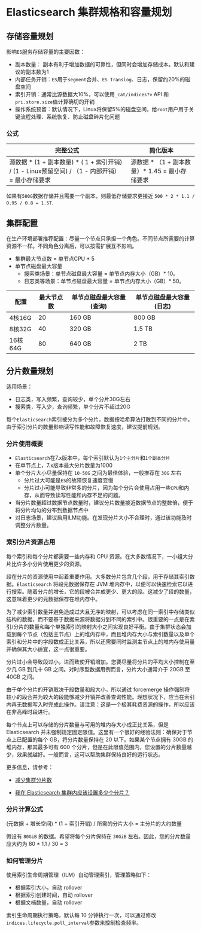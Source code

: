 # Elasticsearch 集群规格和容量规划

## 存储容量规划

影响`ES`服务存储容量的主要因数：

- 副本数量： 副本有利于增加数据的可靠性，但同时会增加存储成本。默认和建议的副本数为1
- 内部任务开销：`ES`用于`segment`合并、`ES Translog`、日志，保留约20%的磁盘空间
- 索引开销：通常比源数据大10%，可以使用`_cat/indices?v` API 和 `pri.store.size`值计算确切的开销
- 操作系统预留：默认情况下，Linux将保留5%的磁盘空间，给`root`用户用于关键流程处理、系统恢复、防止磁盘碎片化问题

### 公式

完整公式 | 简化版本
---|---
源数据 * (1 + 副本数量) * ( 1 + 索引开销) / (1 - Linux预留空间) / （1 - 内部开销） = 最小存储要求 | 源数据 * （1 + 副本数量）* 1.45 = 最小存储要求

如果有`500G`数据存储并且需要一个副本，则最低存储要求更接近 `500 * 2 * 1.1 / 0.95 / 0.8 = 1.5T`.

## 集群配置

在生产环境部署推荐配置：尽量一个节点只承担一个角色。不同节点所需要的计算资源不一样。不同角色分离后，可以按需扩展互不影响。

- 集群最大节点数 = 单节点CPU * 5
- 单节点磁盘最大容量
  - 搜索类场景：单节点磁盘最大容量 = 单节点内存大小（GB）* 10。
  - 日志类等场景：单节点磁盘最大容量 = 单节点内存大小（GB）* 50。

配置 | 最大节点数 | 单节点磁盘最大容量(查询) | 单节点磁盘最大容量(日志) 
---|---|--|--
4核16G | 20 | 160 GB | 800 GB
8核32G | 40 | 320 GB | 1.5 TB
16核64G | 80 | 640 GB | 2 TB

## 分片数量规划

适用场景：

- 日志类，写入频繁，查询较少，单个分片30G左右
- 搜索类，写入少，查询频繁，单个分片不超过20G

每个`Elasticsearch`索引被分为多个分片，数据按哈希算法打散到不同的分片中。由于索引分片的数量影响读写性能和故障恢复速度，建议提前规划。

### 分片使用概要

- `Elasticsearch`在7.x版本中，每个索引默认为`1个主分片`和`1个副本分片`
- 在单节点上，7.x版本最大分片数量为1000
- 单个分片大小尽量保持在 `10-50G` 之间为最佳体验，一般推荐在 `30G` 左右
  - 分片过大可能是`ES`的故障恢复速度变慢
  - 分片过小可能导致非常多的分片，因为每个分片会使用占用一些`CPU`和内存，从而导致读写性能和内存不足的问题。
- 当分片数量超过数据节点数量时，建议分片数量接近数据节点的整数倍，便于将分片均匀的分布到数据节点中
- 对日志场景，建议启用ILM功能。在发现分片大小不合理时，通过该功能及时调整分片数量。

### 索引分片资源占用

每个索引和每个分片都需要一些内存和 CPU 资源。在大多数情况下，一小组大分片比许多小分片使用更少的资源。

段在分片的资源使用中起着重要作用。大多数分片包含几个段，用于存储其索引数据。`Elasticsearch` 将段元数据保存在 JVM 堆内存中，以便可以快速检索它以进行搜索。随着分片的增长，它的段被合并成更少、更大的段。这减少了段的数量，这意味着更少的元数据保存在堆内存中。

为了减少索引数量并避免造成过大且无序的映射，可以考虑在同一索引中存储类似结构的数据，而不要基于数据来源将数据分到不同的索引中。很重要的一点是在索引/分片的数量和每个单独索引的映射大小之间实现良好平衡。由于集群状态会加载到每个节点（包括主节点）上的堆内存中，而且堆内存大小与索引数量以及单个索引和分片中的字段数成正比关系，所以还需要同时监测主节点上的堆内存使用量并确保其大小适宜，这一点很重要。

分片过小会导致段过小，进而致使开销增加。您要尽量将分片的平均大小控制在至少几 GB 到几十 GB 之间。对时序型数据用例而言，分片大小通常介于 20GB 至 40GB 之间。

由于单个分片的开销取决于段数量和段大小，所以通过 forcemerge 操作强制将较小的段合并为较大的段能够减少开销并改善查询性能。理想状况下，应当在索引内再无数据写入时完成此操作。请注意：这是一个极其耗费资源的操作，所以应该在非高峰时段进行。

每个节点上可以存储的分片数量与可用的堆内存大小成正比关系，但是 Elasticsearch 并未强制规定固定限值。这里有一个很好的经验法则：确保对于节点上已配置的每个 GB，将分片数量保持在 20 以下。如果某个节点拥有 30GB 的堆内存，那其最多可有 600 个分片，但是在此限值范围内，您设置的分片数量越少，效果就越好。一般而言，这可以帮助集群保持良好的运行状态。

更多信息，请参考：

- [减少集群分片数](https://www.elastic.co/guide/en/elasticsearch/reference/7.17/size-your-shards.html#reduce-cluster-shard-count)

- [我在 Elasticsearch 集群内应该设置多少个分片？](https://www.elastic.co/cn/blog/how-many-shards-should-i-have-in-my-elasticsearch-cluster)

### 分片计算公式

(元数据 + 增长空间) * (1 + 索引开销) / 所需的分片大小 = 主分片的大约数量

假设有 `80GiB` 的数据。希望将每个分片保持在 `30GiB` 左右。因此，您的分片数量应大约为 80 * 1.1 / 30 = 3

### 如何管理分片

使用索引生命周期管理（ILM）自动管理索引，管理策略如下：

- 根据索引大小，自动 rollover
- 根据索引创建时间，自动 rollover
- 根据文档数量，自动 rollover

索引生命周期执行策略，默认每 10 分钟执行一次，可以通过修改`indices.lifecycle.poll_interval`参数来控制检查频率。

